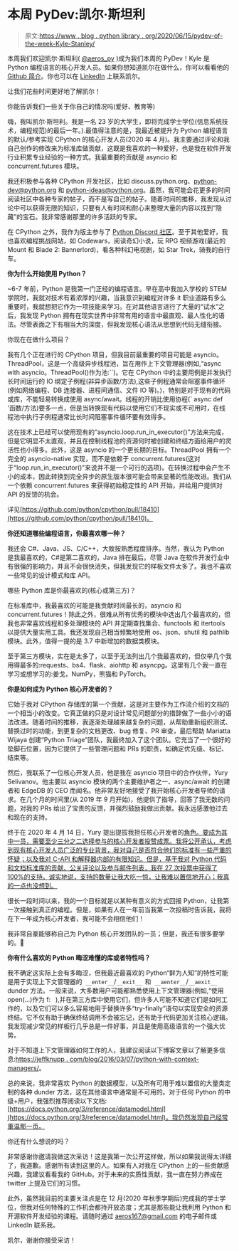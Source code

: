 # 本周 PyDev:凯尔·斯坦利

> 原文:[https://www . blog . python library . org/2020/06/15/pydev-of-the-week-Kyle-Stanley/](https://www.blog.pythonlibrary.org/2020/06/15/pydev-of-the-week-kyle-stanley/)

本周我们欢迎凯尔·斯坦利( [@aeros_py](https://twitter.com/aeros_py) )成为我们本周的 PyDev！Kyle 是 Python 编程语言的核心开发人员。如果你想知道凯尔在做什么，你可以看看他的 [Github 简介](https://github.com/aeros)。你也可以在 [LinkedIn](https://www.linkedin.com/in/kyle-stanley-aeros/) 上联系凯尔。

让我们花些时间更好地了解凯尔！

你能告诉我们一些关于你自己的情况吗(爱好、教育等)

嗨，我叫凯尔·斯坦利。我是一名 23 岁的大学生，即将完成学士学位(信息系统技术，编程规范)的最后一年。).最值得注意的是，我最近被提升为 Python 编程语言的默认/参考实现 CPython 的核心开发人员(2020 年 4 月)。我主要通过评论和我自己创作的修改来为标准库做贡献，这既是我喜欢的一种爱好，也是我在软件开发行业积累专业经验的一种方式。我最重要的贡献是 asyncio 和 concurrent.futures 模块。

我还积极参与各种 CPython 开发社区，比如 discuss.python.org、python-dev@python.org 和 python-ideas@python.org。虽然，我可能会花更多的时间阅读社区中各种专家的帖子，而不是写自己的帖子。随着时间的推移，我发现从讨论中可以获得无限的知识，只要有人有时间和耐心来整理大量的内容以找到“隐藏”的宝石。我非常感谢那里的许多活跃的专家。

在 CPython 之外，我作为版主参与了 [Python Discord 社区](https://pythondiscord.com/)。至于其他爱好，我也喜欢编程挑战网站，如 Codewars，阅读奇幻小说，玩 RPG 视频游戏(最近的 Mount 和 Blade 2: Bannerlord)，看各种科幻电视剧，如 Star Trek，骑我的自行车。

**你为什么开始使用 Python？**

~6-7 年前，Python 是我第一门正经的编程语言。早在高中我加入学校的 STEM 学院时，我就对技术有着浓厚的兴趣，当我意识到编程对许多 it 职业道路有多么重要时，我就想把它作为一项技能来学习。在对其他语言进行了大量的“试水”之后，我发现 Python 拥有在现实世界中非常有用的语言中最直观、最人性化的语法。尽管表面之下有相当大的深度，但我发现核心语法从思想到代码无缝衔接。

你现在在做什么项目？

我有几个正在进行的 CPython 项目，但我目前最重要的项目可能是 asyncio。ThreadPool，这是一个高级异步线程池，旨在用作上下文管理器(例如,“async with asyncio。ThreadPool()作为池:``)。它在 CPython 中的主要用例是并发执行长时间运行的 IO 绑定子例程(非异步函数/方法),这些子例程通常会阻塞事件循环(例如网络编程、DB 连接器、进程间通信、文件 IO 等)。)，特别是对于现有的代码或库，不能轻易转换成使用 async/await。线程的开销比使用协程(` async def '函数/方法)要多一点，但是当转换现有代码以使用它们不现实或不可用时，在线程池中执行子例程通常比长时间阻塞事件循环要有效得多。

这在技术上已经可以使用现有的“asyncio.loop.run_in_executor()”方法来完成，但是它明显不太直观，并且在控制线程池的资源何时被创建和终结方面给用户的灵活性也小得多。此外，这是 asyncio 的一个更长期的目标。ThreadPool 拥有一个完全的 asyncio-native 实现，而不是依赖于 concurrent.futures(这对于“loop.run_in_executor()”来说并不是一个可行的选项)。在转换过程中会产生不小的成本，因此转换到完全异步的原生版本很可能会带来显著的性能改进。我们从一个依赖 concurrent.futures 来获得初始稳定性的 API 开始，并给用户提供对 API 的反馈的机会。

详见[https://github.com/python/cpython/pull/18410](https://github.com/python/cpython/pull/18410)。

**你还知道哪些编程语言，你最喜欢哪一种？**

我还会 C#、Java、JS、C/C++，大致按熟悉程度排序。当然，我认为 Python 是我最喜欢的，C#是第二喜欢的，Java 排在最后。尽管 Java 在软件开发行业中有很强的影响力，并且不会很快消失，但我发现它的样板文件太多了。我也不喜欢一些常见的设计模式和库 API。

哪些 Python 库是你最喜欢的(核心或第三方)？

在标准库中，我最喜欢的可能是我贡献时间最长的，asyncio 和 concurrent.futures！除此之外，很难从所有优秀的模块中选出几个最喜欢的，但我也非常喜欢线程和多处理模块的 API 并定期查找集合、functools 和 itertools 以提供大量实用工具。我还发现自己相当频繁地使用 os、json、shutil 和 pathlib 模块。此外，值得一提的是 3.7 中新增加的数据类模块。

至于第三方模块，实在是太多了，以至于无法列出几个我最喜欢的，但仅举几个我用得最多的:requests、bs4、flask、aiohttp 和 asyncpg。这里有几个我一直在学习或想学习的:姜戈，NumPy，熊猫和 PyTorch。

**你是如何成为 Python 核心开发者的？**

它始于我对 CPython 存储库的第一个贡献，这是对主要作为工作流介绍的文档的一个相当小的改变。它真正做的只是对设计常见问题部分的措辞做了一些小小的语法改进。随着时间的推移，我逐渐处理越来越复杂的问题，从帮助重新组织测试、替换过时的功能，到更复杂的文档更改、bug 修复、PR 审查，最后帮助 Mariatta Wijaya 创建“Python Triage”团队，我最终加入了这个团队。它充当了一个很好的垫脚石位置，因为它提供了一些管理问题和 PRs 的职责，如确定优先级、标记、结束等。

然后，我联系了一位核心开发人员，他是我在 asyncio 项目中的合作伙伴，Yury Selivanov。他主要以 asyncio 模块的两个主要维护者之一、async/await 的创建者和 EdgeDB 的 CEO 而闻名。他非常友好地接受了我开始核心开发者导师的请求。在几个月的时间里(从 2019 年 9 月开始)，他提供了指导，回答了我无数的问题，对我的 PRs 给出了宝贵的反馈，并强烈鼓励我做出贡献。我永远感激他过去和现在的支持。

终于在 2020 年 4 月 14 日，Yury 提出提拔我担任核心开发者的[角色。要成为其中一员，需要至少三分之二选择参与的核心开发者投赞成票。我将公开承认，考虑到现有核心开发人员广泛的专业背景，我对自己是否符合他们的标准有一些严重的怀疑；以及我对 C-API 和解释器内部的有限知识。但是，基于我对 Python 代码和文档标准库的贡献、公关评论以及参与邮件列表，我在 27 次投票中获得了 100%的支持。诚实地说，支持的数量让我大吃一惊，让我难以置信地开心；我真的一点也没想到。](https://discuss.python.org/t/vote-to-promote-kyle-stanley/3839)

很长一段时间以来，我的一个目标就是以某种有意义的方式回报 Python，让我第一次接触到真正的编程。但是，如果有人在一年前当我第一次投稿时告诉我，我将在下一年成为核心开发者，我可能不会相信他们！

我非常自豪能够称自己为 Python 核心开发团队的一员；但是，我还有很多要学的。🙂

**你有什么喜欢的 Python 晦涩难懂的库或者特性吗？**

我不确定这实际上会有多晦涩，但我最近最喜欢的 Python“鲜为人知”的特性可能是用于实现上下文管理器的` __enter__`/`__exit__ `和` __aenter__`/`__aexit__` dunder 方法。一般来说，大多数用户可能都熟悉使用上下文管理器(例如,“使用 open(...)作为 f:` ` ),并在第三方库中使用它们，但许多人可能不知道它们是如何工作的，以及它们可以多么容易地用于替换许多“try-finally”语句以实现安全的资源终结。它不仅有助于确保终结调用不会被忘记，还有助于代码更加关注核心逻辑。我发现减少常见的样板行几乎总是一件好事，并且是使用高级语言的一个强大优势。

对于不知道上下文管理器如何工作的人，我建议阅读以下博客文章以了解更多信息:[https://jeffknupp . com/blog/2016/03/07/python-with-context-managers/](https://jeffknupp.com/blog/2016/03/07/python-with-context-managers/)。

总的来说，我非常喜欢 Python 的数据模型，以及所有可用于难以置信的大量类定制的各种 dunder 方法，这在其他语言中通常是不可用的。对于任何 Python 的中级+用户，我强烈推荐阅读以下文档:[https://docs.python.org/3/reference/datamodel.html](https://docs.python.org/3/reference/datamodel.html)。我仍然发现自己经常重温那一页。

你还有什么想说的吗？

非常感谢你邀请我做这次采访！这是我第一次公开这样做，所以如果我说得太详细了，我道歉。感谢所有读到这里的人。如果有人对我在 CPython 上的一些贡献感兴趣，我建议看看我的 GitHub。对于未来的实质性贡献，我一直在努力养成在 twitter 上提及它们的习惯。

此外，虽然我目前的主要关注点是在 12 月(2020 年秋季学期后)完成我的学士学位，但我对任何特殊的工作机会都持开放态度；尤其是那些能让我利用 Python 和开源软件开发经验的课程。请随时通过 aeros167@gmail.com 的电子邮件或 LinkedIn 联系我。

凯尔，谢谢你接受采访！